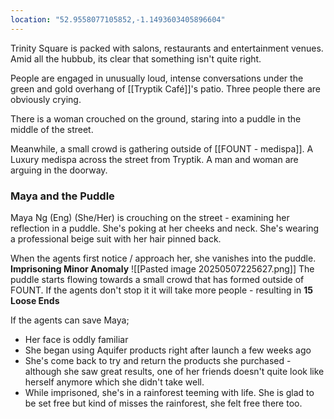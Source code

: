 ```yaml
---
location: "52.9558077105852,-1.1493603405896604"
---
```


Trinity Square is packed with salons, restaurants and entertainment venues.
Amid all the hubbub, its clear that something isn't quite right.

People are engaged in unusually loud, intense conversations under the green and gold overhang of [[Tryptik Café]]'s patio. Three people there are obviously crying.

There is a woman crouched on the ground, staring into a puddle in the middle of the street.

Meanwhile, a small crowd is gathering outside of [[FOUNT - medispa]]. A Luxury medispa across the street from Tryptik. A man and woman are arguing in the doorway.

### Maya and the Puddle
Maya Ng (Eng) (She/Her) is crouching on the street - examining her reflection in a puddle. She's poking at her cheeks and neck. She's wearing a professional beige suit with her hair pinned back.

When the agents first notice / approach her, she vanishes into the puddle.
**Imprisoning Minor Anomaly** 
![[Pasted image 20250507225627.png]]
The puddle starts flowing towards a small crowd that has formed outside of FOUNT.
If the agents don't stop it it will take more people - resulting in **15 Loose Ends**

If the agents can save Maya;
- Her face is oddly familiar
- She began using Aquifer products right after launch a few weeks ago
- She's come back to try and return the products she purchased - although she saw great results, one of her friends doesn't quite look like herself anymore which she didn't take well.
- While imprisoned, she's in a rainforest teeming with life. She is glad to be set free but kind of misses the rainforest, she felt free there too.